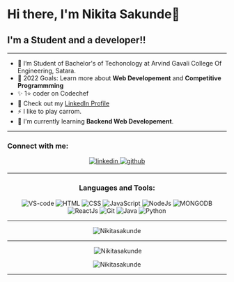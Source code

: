 
# Hi there, I'm **Nikita Sakunde**👋 

## I'm a Student and a developer!!

---

- 🌱 I’m Student of Bachelor's of Techonology at Arvind Gavali College Of Engineering, Satara.
- 🥅 2022 Goals: Learn more about **Web Developement** and **Competitive Programmming**
- ✨ 1⭐ coder on Codechef
- 🔭 Check out my <a target="_blank" href ="https://www.linkedin.com/in/nikita-sakunde-0b3413225/">LinkedIn Profile</a>
- ⚡ I like to play carrom.
- 🌱 I'm currently learning **Backend Web Developement**.

---

### Connect with me:

<div align="center">
 <a href="https://www.linkedin.com/in/nikita-sakunde-0b3413225/" target="_blank">
<img src=https://img.shields.io/badge/linkedin-%231E77B5.svg?&style=for-the-badge&logo=linkedin&logoColor=white alt=linkedin style="margin-bottom: 5px;" />
</a>
<a href="https://github.com/Nikitasakunde/" target="_blank">
<img src=https://img.shields.io/badge/github-%2324292e.svg?&style=for-the-badge&logo=github&logoColor=white alt=github style="margin-bottom: 5px;" />
</a>

---

### Languages and Tools:


<img alt="VS-code" src="https://img.icons8.com/color/48/000000/visual-studio-code-2019.png"/>
<img alt="HTML" src="https://img.icons8.com/color/48/000000/html-5--v1.png"/>
<img alt="CSS" src="https://img.icons8.com/color/48/000000/css3.png"/>
<img alt="JavaScript" src="https://img.icons8.com/color/48/000000/javascript--v1.png"/>
<img alt="NodeJs" src="https://img.shields.io/badge/Node.js-339933?style=for-the-badge&logo=nodedotjs&logoColor=white" />
<img alt="MONGODB" src="https://img.icons8.com/color/48/000000/mongodb.png"/>
<img alt="ReactJs" src="https://img.shields.io/badge/React-20232A?style=for-the-badge&logo=react&logoColor=61DAFB" />
<img alt="Git" src="https://img.icons8.com/color/48/000000/git.png"/>
<img alt="Java" src="https://img.icons8.com/color/48/000000/java-coffee-cup-logo--v1.png"/>
<img alt="Python" src="https://img.icons8.com/color/48/000000/python--v1.png"/>


---

<p><img align="center" src="https://github-readme-stats.vercel.app/api/top-langs?username=Nikitasakunde&show_icons=true&locale=en&layout=compact" alt="Nikitasakunde" /></p>

---

<p display="flex" justify-content="space-between" >&nbsp;<img src="https://github-readme-stats.vercel.app/api?username=Nikitasakunde&show_icons=true&locale=en" alt="Nikitasakunde" />

<img  src="https://github-readme-streak-stats.herokuapp.com/?user=Nikitasakunde&" alt="Nikitasakunde" /></p>

---

<!--<div align="center">
<img src="https://img.shields.io/github/followers/Nikitasakunde.svg?style=social&label=Follow"></img>

<img src="https://gpvc.arturio.dev/Nikitasakunde"></img>
</div>-->





